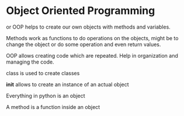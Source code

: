 # Object Oriented Programming
or OOP helps to create our own objects with methods and variables.

Methods work as functions to do operations on the objects, might be to change the object or do some operation and even return values.

OOP allows creating code which are repeated. Help in organization and managing the code.

class is used to create classes

__init__ allows to create an instance of an actual object

Everything in python is an object

A method is a function inside an object